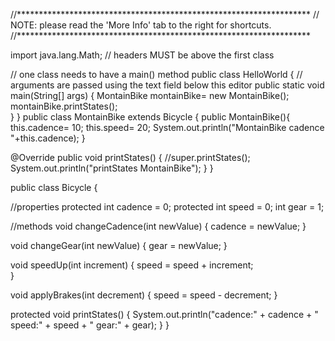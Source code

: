 //*******************************************************************
// NOTE: please read the 'More Info' tab to the right for shortcuts.
//*******************************************************************

import java.lang.Math; // headers MUST be above the first class

// one class needs to have a main() method
public class HelloWorld
{
  // arguments are passed using the text field below this editor
  public static void main(String[] args)
  {
		MontainBike montainBike= new MontainBike();
    montainBike.printStates();    	
  }
}
public class MontainBike extends Bicycle
{
  public MontainBike(){
  	this.cadence= 10;
    this.speed= 20;
     System.out.println("MontainBike cadence "+this.cadence);
  }
  
  @Override 
  public void printStates() {
    //super.printStates();
    System.out.println("printStates MontainBike");
  }
}

public class Bicycle {

  //properties
  protected int cadence = 0;
  protected int speed = 0;
  int gear = 1;

  //methods
  void changeCadence(int newValue) {
       cadence = newValue;
  }

  void changeGear(int newValue) {
       gear = newValue;
  }

  void speedUp(int increment) {
       speed = speed + increment;   
  }

  void applyBrakes(int decrement) {
       speed = speed - decrement;
  }

  protected void printStates() {
       System.out.println("cadence:" +
           cadence + " speed:" + 
           speed + " gear:" + gear);
  }
}
